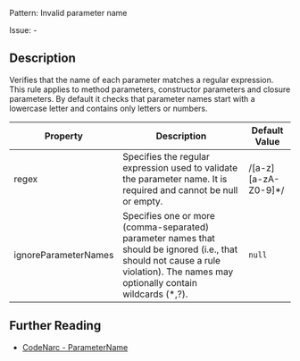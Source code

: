 Pattern: Invalid parameter name

Issue: -

## Description

Verifies that the name of each parameter matches a regular expression. This rule applies to method parameters, constructor parameters and closure parameters. By default it checks that parameter names start with a lowercase letter and contains only letters or numbers.

| **Property**         | **Description**                                                                                                                                                                   | **Default Value**        |
| --- | --- | --- |
| regex                | Specifies the regular expression used to validate the parameter name. It is required and cannot be null or empty.                                                                 | /\[a-z\]\[a-zA-Z0-9\]\*/ |
| ignoreParameterNames | Specifies one or more (comma-separated) parameter names that should be ignored (i.e., that should not cause a rule violation). The names may optionally contain wildcards (\*,?). | `null`                   |

## Further Reading

* [CodeNarc - ParameterName](http://codenarc.sourceforge.net/codenarc-rules-naming.html#ParameterName)